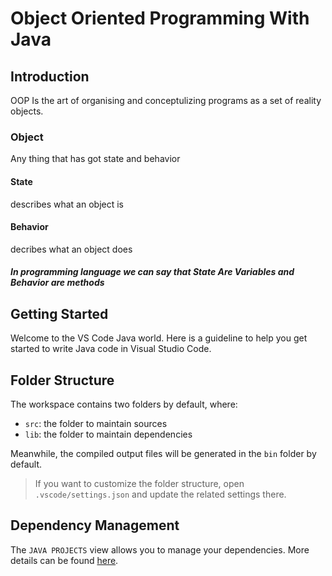 # Object Oriented Programming With Java
## Introduction
OOP Is the art of organising and conceptulizing programs as a set of reality objects.

### Object
Any thing that has got state and behavior
#### State
describes what an object is
#### Behavior
decribes what an object does

##### In  programming language we can say that State Are Variables and Behavior are methods
## Getting Started

Welcome to the VS Code Java world. Here is a guideline to help you get started to write Java code in Visual Studio Code.

## Folder Structure

The workspace contains two folders by default, where:

- `src`: the folder to maintain sources
- `lib`: the folder to maintain dependencies

Meanwhile, the compiled output files will be generated in the `bin` folder by default.

> If you want to customize the folder structure, open `.vscode/settings.json` and update the related settings there.

## Dependency Management

The `JAVA PROJECTS` view allows you to manage your dependencies. More details can be found [here](https://github.com/microsoft/vscode-java-dependency#manage-dependencies).
